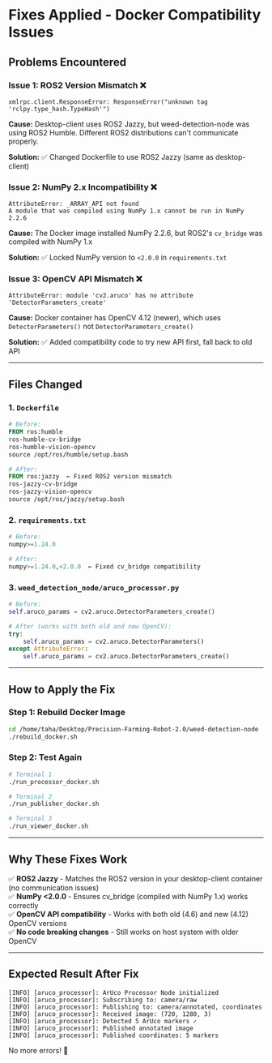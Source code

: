 # Fixes Applied - Docker Compatibility Issues

## Problems Encountered

### Issue 1: ROS2 Version Mismatch ❌
```
xmlrpc.client.ResponseError: ResponseError("unknown tag 'rclpy.type_hash.TypeHash'")
```

**Cause:** Desktop-client uses ROS2 Jazzy, but weed-detection-node was using ROS2 Humble. Different ROS2 distributions can't communicate properly.

**Solution:** ✅ Changed Dockerfile to use ROS2 Jazzy (same as desktop-client)

### Issue 2: NumPy 2.x Incompatibility ❌
```
AttributeError: _ARRAY_API not found
A module that was compiled using NumPy 1.x cannot be run in NumPy 2.2.6
```

**Cause:** The Docker image installed NumPy 2.2.6, but ROS2's `cv_bridge` was compiled with NumPy 1.x

**Solution:** ✅ Locked NumPy version to `<2.0.0` in `requirements.txt`

### Issue 3: OpenCV API Mismatch ❌
```
AttributeError: module 'cv2.aruco' has no attribute 'DetectorParameters_create'
```

**Cause:** Docker container has OpenCV 4.12 (newer), which uses `DetectorParameters()` not `DetectorParameters_create()`

**Solution:** ✅ Added compatibility code to try new API first, fall back to old API

---

## Files Changed

### 1. `Dockerfile`
```dockerfile
# Before:
FROM ros:humble
ros-humble-cv-bridge
ros-humble-vision-opencv
source /opt/ros/humble/setup.bash

# After:
FROM ros:jazzy  ← Fixed ROS2 version mismatch
ros-jazzy-cv-bridge
ros-jazzy-vision-opencv
source /opt/ros/jazzy/setup.bash
```

### 2. `requirements.txt`
```python
# Before:
numpy>=1.24.0

# After:
numpy>=1.24.0,<2.0.0  ← Fixed cv_bridge compatibility
```

### 3. `weed_detection_node/aruco_processor.py`
```python
# Before:
self.aruco_params = cv2.aruco.DetectorParameters_create()

# After (works with both old and new OpenCV):
try:
    self.aruco_params = cv2.aruco.DetectorParameters()
except AttributeError:
    self.aruco_params = cv2.aruco.DetectorParameters_create()
```

---

## How to Apply the Fix

### Step 1: Rebuild Docker Image
```bash
cd /home/taha/Desktop/Precision-Farming-Robot-2.0/weed-detection-node
./rebuild_docker.sh
```

### Step 2: Test Again
```bash
# Terminal 1
./run_processor_docker.sh

# Terminal 2
./run_publisher_docker.sh

# Terminal 3
./run_viewer_docker.sh
```

---

## Why These Fixes Work

✅ **ROS2 Jazzy** - Matches the ROS2 version in your desktop-client container (no communication issues)  
✅ **NumPy <2.0.0** - Ensures cv_bridge (compiled with NumPy 1.x) works correctly  
✅ **OpenCV API compatibility** - Works with both old (4.6) and new (4.12) OpenCV versions  
✅ **No code breaking changes** - Still works on host system with older OpenCV  

---

## Expected Result After Fix

```
[INFO] [aruco_processor]: ArUco Processor Node initialized
[INFO] [aruco_processor]: Subscribing to: camera/raw
[INFO] [aruco_processor]: Publishing to: camera/annotated, coordinates
[INFO] [aruco_processor]: Received image: (720, 1280, 3)
[INFO] [aruco_processor]: Detected 5 ArUco markers ✓
[INFO] [aruco_processor]: Published annotated image
[INFO] [aruco_processor]: Published coordinates: 5 markers
```

No more errors! 🎉

